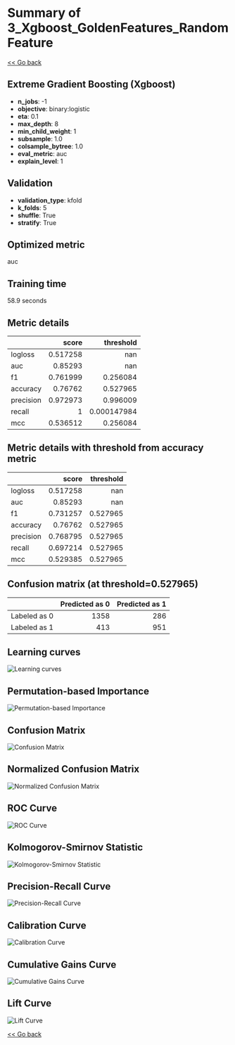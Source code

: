 # Summary of 3_Xgboost_GoldenFeatures_RandomFeature

[<< Go back](../README.md)


## Extreme Gradient Boosting (Xgboost)
- **n_jobs**: -1
- **objective**: binary:logistic
- **eta**: 0.1
- **max_depth**: 8
- **min_child_weight**: 1
- **subsample**: 1.0
- **colsample_bytree**: 1.0
- **eval_metric**: auc
- **explain_level**: 1

## Validation
 - **validation_type**: kfold
 - **k_folds**: 5
 - **shuffle**: True
 - **stratify**: True

## Optimized metric
auc

## Training time

58.9 seconds

## Metric details
|           |    score |     threshold |
|:----------|---------:|--------------:|
| logloss   | 0.517258 | nan           |
| auc       | 0.85293  | nan           |
| f1        | 0.761999 |   0.256084    |
| accuracy  | 0.76762  |   0.527965    |
| precision | 0.972973 |   0.996009    |
| recall    | 1        |   0.000147984 |
| mcc       | 0.536512 |   0.256084    |


## Metric details with threshold from accuracy metric
|           |    score |   threshold |
|:----------|---------:|------------:|
| logloss   | 0.517258 |  nan        |
| auc       | 0.85293  |  nan        |
| f1        | 0.731257 |    0.527965 |
| accuracy  | 0.76762  |    0.527965 |
| precision | 0.768795 |    0.527965 |
| recall    | 0.697214 |    0.527965 |
| mcc       | 0.529385 |    0.527965 |


## Confusion matrix (at threshold=0.527965)
|              |   Predicted as 0 |   Predicted as 1 |
|:-------------|-----------------:|-----------------:|
| Labeled as 0 |             1358 |              286 |
| Labeled as 1 |              413 |              951 |

## Learning curves
![Learning curves](learning_curves.png)

## Permutation-based Importance
![Permutation-based Importance](permutation_importance.png)
## Confusion Matrix

![Confusion Matrix](confusion_matrix.png)


## Normalized Confusion Matrix

![Normalized Confusion Matrix](confusion_matrix_normalized.png)


## ROC Curve

![ROC Curve](roc_curve.png)


## Kolmogorov-Smirnov Statistic

![Kolmogorov-Smirnov Statistic](ks_statistic.png)


## Precision-Recall Curve

![Precision-Recall Curve](precision_recall_curve.png)


## Calibration Curve

![Calibration Curve](calibration_curve_curve.png)


## Cumulative Gains Curve

![Cumulative Gains Curve](cumulative_gains_curve.png)


## Lift Curve

![Lift Curve](lift_curve.png)



[<< Go back](../README.md)
